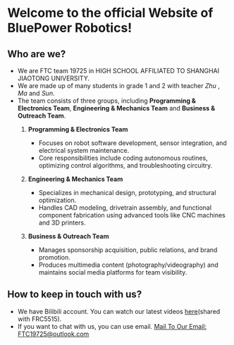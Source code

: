 # Welcome to the official Website of BluePower Robotics!
## Who are we?
- We are FTC team 19725 in HIGH SCHOOL AFFILIATED TO SHANGHAI JIAOTONG UNIVERSITY.
- We are made up of many students in grade 1 and 2 with teacher *Zhu* , *Ma* and *Sun*.
- The team consists of three groups, including **Programming & Electronics Team**, **Engineering & Mechanics Team** and **Business & Outreach Team**.  
   1. **Programming & Electronics Team**  
      - Focuses on robot software development, sensor integration, and electrical system maintenance.  
      - Core responsibilities include coding autonomous routines, optimizing control algorithms, and troubleshooting circuitry.

   2. **Engineering & Mechanics Team**  
      - Specializes in mechanical design, prototyping, and structural optimization.  
      - Handles CAD modeling, drivetrain assembly, and functional component fabrication using advanced tools like CNC machines and 3D printers.

   3. **Business & Outreach Team**  
      - Manages sponsorship acquisition, public relations, and brand promotion.  
      - Produces multimedia content (photography/videography) and maintains social media platforms for team visibility.    

## How to keep in touch with us?
- We have Bilibili account. You can watch our latest videos [here](https://b23.tv/yDl8OAU)(shared with FRC5515).
- If you want to chat with us, you can use email. [Mail To Our Email: FTC19725@outlook.com](mailto:ftc19725@outlook.com)
